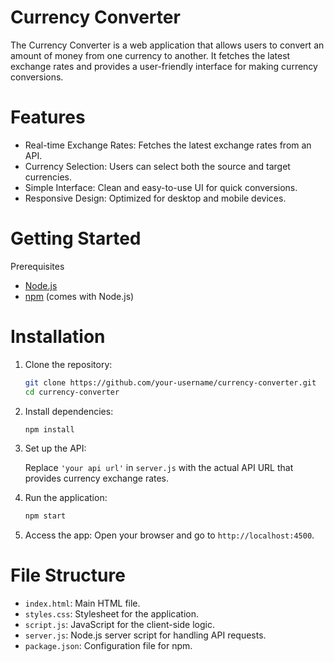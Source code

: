 # Currency Converter

The Currency Converter is a web application that allows users to convert an amount of money from one currency to another. It fetches the latest exchange rates and provides a user-friendly interface for making currency conversions.

# Features
- Real-time Exchange Rates: Fetches the latest exchange rates from an API.
- Currency Selection: Users can select both the source and target currencies.
- Simple Interface: Clean and easy-to-use UI for quick conversions.
- Responsive Design: Optimized for desktop and mobile devices.

# Getting Started
 Prerequisites
- [Node.js](https://nodejs.org/)
- [npm](https://www.npmjs.com/) (comes with Node.js)

# Installation

1. Clone the repository:

    ```bash
    git clone https://github.com/your-username/currency-converter.git
    cd currency-converter
    ```

2. Install dependencies:

    ```bash
    npm install
    ```

3. Set up the API:

   Replace `'your api url'` in `server.js` with the actual API URL that provides currency exchange rates.

4. Run the application:

    ```bash
    npm start
    ```

5. Access the app:
Open your browser and go to `http://localhost:4500`.

# File Structure
- `index.html`: Main HTML file.
- `styles.css`: Stylesheet for the application.
- `script.js`: JavaScript for the client-side logic.
- `server.js`: Node.js server script for handling API requests.
- `package.json`: Configuration file for npm.
